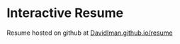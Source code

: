 Interactive Resume
==================

Resume hosted on github at [DavidIman.github.io/resume](http://DavidIman.github.io/resume/)
